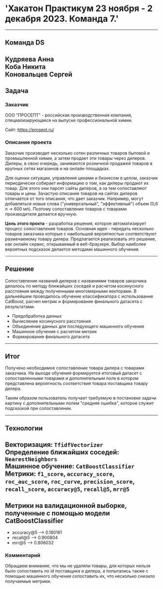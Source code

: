 # 'Хакатон Практикум 23 ноября - 2 декабря 2023. Команда 7.'
---

## Команда DS

Кудряева Анна <br>
Коба Никита <br>
Коновальцев Сергей
---


## Задача

### Заказчик 
ООО "ПРОСЕПТ" - российская производственная компания, специализирующаяся на выпуске профессиональной химии.

Сайт: https://prosept.ru/

### Описание проекта

Заказчик производит несколько сотен различных товаров бытовой и промышленной химии, а затем продает эти товары через дилеров. Дилеры, в свою очередь, занимаются розничной продажей товаров в крупных сетях магазинов и на онлайн площадках.

Для оценки ситуации, управления ценами и бизнесом в целом, заказчик периодически собирает информацию о том, как дилеры продают их товар. Для этого они парсят сайты дилеров, а за тем сопоставляют товары и цены.
Зачастую описание товаров на сайтах дилеров отличается от того описания, что дает заказчик. Например, могут добавляться новые слова ("универсальный", "эффективный") объем (0,6 л -> 600 мл). Поэтому сопоставление товаров с товарами производителя делается вручную.

<b>Цель этого прокта</b> - разработка решения, которое автоматизирует процесс сопоставления товаров. Основная идея - передать несколько товаров заказчика которые с наибольшей вероятностью соответствуют размечаемому товару дилера. Предлагается реализовать это решение, как онлайн сервис, открываемый в веб-браузере. Выбор наиболее вероятных подсказок делается методами машинного обучения.

---
## Решение

Сопоставление названий дилеров с названиями товаров заказчика делалось по методу ближайших соседей и расчетом косинусного расстояния между полученными многомерными векторами. В дальнейшем проводилось обучение классификатора с использование CatBoost, расчеn метрик и формирование финального датасета c результатами.

* Предобработка данных
* Вычисление косинусного расстояния
* Объединение данных для последующего машинного обучения
* Машинное обучение с расчетом метрик 
* Формирование финального датасета

---

## Итог

Получено необходимое сопоставление товара дилера с товарами заказчика.
На выходе обучения формируется итоговый датасет с сопоставленными товарами и дополнительным поле в котором представлена вероятность соответствия товара поставщика товару дилера.

Таким образом пользователь получает требуемую в постановке задачи картину с дополнительными полем "средняя ошибка", которое служит подсказкой при сопоставлении.


---
## Технологии

<b>Векторизация:</b> `TfidfVectorizer`<br>
<b>Определение ближайших соседей:</b> `NearestNeighbors`<br>
<b>Машинное обучение:</b> `CatBoostClassifier`<br>
<b>Метрики:</b> `f1_score`, `accuracy_score`, `roc_auc_score`, `roc_curve`, `precision_score`, `recall_score`, `accuracy@5`, `recall@5`, `mrr@5`
---

## Метрики на валидационной выборке, полученные с помощью модели CatBoostClassifier

- accuracy@5  --> 0.180161 
- recall@5    --> 0.900804
- mrr@5       --> 0.806032

### Комментарий

Обращаем внимание, что мы не удаляли товары, для которых нельзя было сопоставить по id поставщика и дилера, а попытались также с помощью машинного обучения сопоставить их, что несколько снизило получаемые метрики.